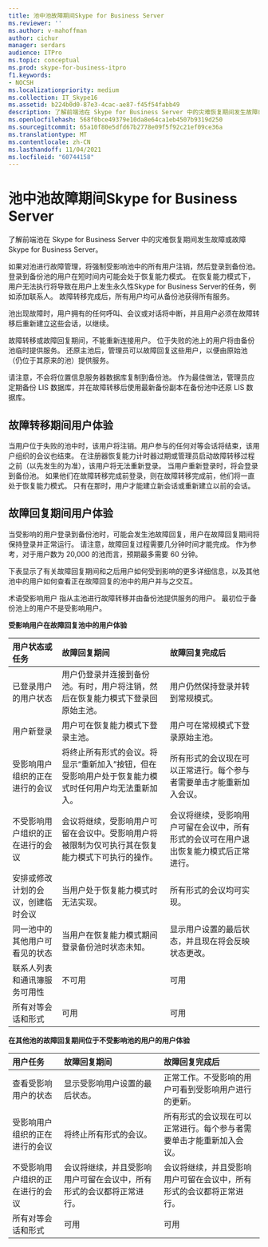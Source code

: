 ```yaml
---
title: 池中池故障期间Skype for Business Server
ms.reviewer: ''
ms.author: v-mahoffman
author: cichur
manager: serdars
audience: ITPro
ms.topic: conceptual
ms.prod: skype-for-business-itpro
f1.keywords:
- NOCSH
ms.localizationpriority: medium
ms.collection: IT_Skype16
ms.assetid: b224b0d0-87e3-4cac-ae87-f45f54fabb49
description: 了解前端池在 Skype for Business Server 中的灾难恢复期间发生故障或故障Skype for Business Server。
ms.openlocfilehash: 568f0bce49379e10da8e64ca1eb4507b9319d250
ms.sourcegitcommit: 65a10f80e5dfd67b2778e09f5f92c21ef09ce36a
ms.translationtype: MT
ms.contentlocale: zh-CN
ms.lasthandoff: 11/04/2021
ms.locfileid: "60744158"
---
```

# <a name="user-experience-during-pool-failure-in-skype-for-business-server"></a>池中池故障期间Skype for Business Server
 
了解前端池在 Skype for Business Server 中的灾难恢复期间发生故障或故障Skype for Business Server。
  
如果对池进行故障管理，将强制受影响池中的所有用户注销，然后登录到备份池。 登录到备份池的用户在短时间内可能会处于恢复能力模式。 在恢复能力模式下，用户无法执行将导致在用户上发生永久性Skype for Business Server的任务，例如添加联系人。 故障转移完成后，所有用户均可从备份池获得所有服务。
  
池出现故障时，用户拥有的任何呼叫、会议或对话将中断，并且用户必须在故障转移后重新建立这些会话，以继续。
  
故障转移或故障回复期间，不能重新连接用户。 位于失败的池上的用户将由备份池临时提供服务。 还原主池后，管理员可以故障回复这些用户，以便由原始池（仍位于其原来的池）提供服务。
  
请注意，不会将位置信息服务器数据库复制到备份池。 作为最佳做法，管理员应定期备份 LIS 数据库，并在故障转移后使用最新备份副本在备份池中还原 LIS 数据库。
  
## <a name="user-experience-during-failover"></a>故障转移期间用户体验

当用户位于失败的池中时，该用户将注销。用户参与的任何对等会话将结束，该用户组织的会议也结束。 在注册器恢复能力计时器过期或管理员启动故障转移过程之前（以先发生的为准），该用户将无法重新登录。 当用户重新登录时，将会登录到备份池。 如果他们在故障转移完成前登录，则在故障转移完成前，他们将一直处于恢复能力模式。 只有在那时，用户才能建立新会话或重新建立以前的会话。
  
## <a name="user-experience-during-failback"></a>故障回复期间用户体验

当受影响的用户登录到备份池时，可能会发生池故障回复，用户在故障回复期间将保持登录并正常运行。 请注意，故障回复过程需要几分钟时间才能完成。 作为参考，对于用户数为 20,000 的池而言，预期最多需要 60 分钟。
  
下表显示了有关故障回复期间和之后用户如何受到影响的更多详细信息，以及其他池中的用户如何查看正在故障回复的池中的用户并与之交互。 
  
术语受影响用户 指从主池进行故障转移并由备份池提供服务的用户。 最初位于备份池上的用户不是受影响用户。
  
**受影响用户在故障回复池中的用户体验**

|**用户状态或任务**|**故障回复期间**|**故障回复完成后**|
|:-----|:-----|:-----|
|已登录用户的用户状态  <br/> |用户仍登录并连接到备份池。有时，用户将注销，然后在恢复能力模式下登录回原始主池。  <br/> |用户仍然保持登录并转到常规模式。  <br/> |
|用户新登录  <br/> |用户可在恢复能力模式下登录主池。  <br/> |用户可在常规模式下登录原始主池。  <br/> |
|受影响用户组织的正在进行的会议  <br/> |将终止所有形式的会议。将显示“重新加入”按钮，但在受影响用户处于恢复能力模式时任何用户均无法重新加入。  <br/> |所有形式的会议现在可以正常进行。每个参与者需要单击才能重新加入会议。  <br/> |
|不受影响用户组织的正在进行的会议  <br/> |会议将继续，受影响用户可留在会议中。受影响用户将被限制为仅可执行其在恢复能力模式下可执行的操作。  <br/> |会议将继续，受影响用户可留在会议中，所有形式的会议可在用户退出恢复能力模式后正常进行。  <br/> |
|安排或修改计划的会议，创建临时会议  <br/> |当用户处于恢复能力模式时无法实现。  <br/> |所有形式的会议均可实现。  <br/> |
|同一池中的其他用户可看见的状态  <br/> |当用户在恢复能力模式期间登录备份池时状态未知。  <br/> |显示用户设置的最后状态，并且现在将会反映状态更改。  <br/> |
|联系人列表和通讯簿服务可用性  <br/> |不可用  <br/> |可用  <br/> |
|所有对等会话和形式  <br/> |可用  <br/> |可用  <br/> |
   
**在其他池的故障回复期间位于不受影响池的用户的用户体验**

|**用户任务**|**故障回复期间**|**故障回复完成后**|
|:-----|:-----|:-----|
|查看受影响用户的状态  <br/> |显示受影响用户设置的最后状态。  <br/> |正常工作。不受影响的用户可看到受影响用户进行的更新。  <br/> |
|受影响用户组织的正在进行的会议  <br/> |将终止所有形式的会议。  <br/> |所有形式的会议现在可以正常进行。每个参与者需要单击才能重新加入会议。  <br/> |
|不受影响用户组织的正在进行的会议  <br/> |会议将继续，并且受影响用户可留在会议中，所有形式的会议都将正常进行。  <br/> |会议将继续，并且受影响用户可留在会议中，所有形式的会议都将正常进行。  <br/> |
|所有对等会话和形式  <br/> |可用  <br/> |可用  <br/> |
   

